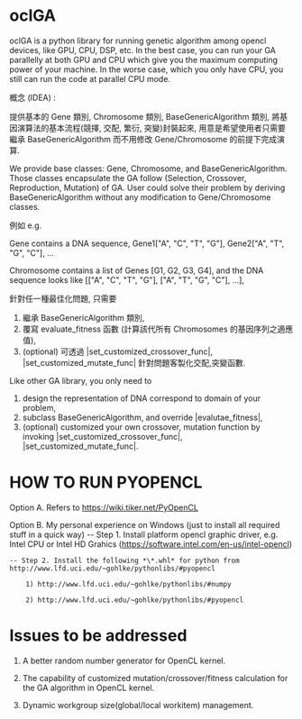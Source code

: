 # oclGA
oclGA is a python library for running genetic algorithm among opencl devices, like GPU, CPU, DSP, etc. In the best case, you can run your GA parallelly at both GPU and CPU which give you the maximum computing power of your machine. In the worse case, which you only have CPU, you still can run the code at parallel CPU mode.

概念 (IDEA) :

提供基本的 Gene 類別, Chromosome 類別, BaseGenericAlgorithm 類別,
將基因演算法的基本流程(競擇, 交配, 繁衍, 突變)封裝起來,
用意是希望使用者只需要繼承 BaseGenericAlgorithm 而不用修改 Gene/Chromosome 的前提下完成演算.

We provide base classes: Gene, Chromosome, and BaseGenericAlgorithm. Those classes encapsulate the GA follow (Selection, Crossover, Reproduction, Mutation) of GA. User could solve their problem by deriving BaseGenericAlgorithm without any modification to Gene/Chromosome classes.

例如  e.g.

Gene contains a DNA sequence, Gene1["A", "C", "T", "G"], Gene2["A", "T", "G", "C"], ...

Chromosome contains a list of Genes [G1, G2, G3, G4], and the DNA sequence looks like [["A", "C", "T", "G"], ["A", "T", "G", "C"], ...],

針對任一種最佳化問題, 只需要

1. 繼承 BaseGenericAlgorithm 類別,
2. 覆寫 evaluate_fitness 函數 (計算該代所有 Chromosomes 的基因序列之適應值),
3. (optional) 可透過 |set_customized_crossover_func|, |set_customized_mutate_func| 針對問題客製化交配,突變函數.

Like other GA library, you only need to

1. design the representation of DNA correspond to domain of your problem,
2. subclass BaseGenericAlgorithm, and override |evalutae_fitness|,
3. (optional) customized your own crossover, mutation function by invoking |set_customized_crossover_func|, |set_customized_mutate_func|.


# HOW TO RUN PYOPENCL

Option A. Refers to https://wiki.tiker.net/PyOpenCL

Option B. My personal experience on Windows (just to install all required stuff in a quick way)
    -- Step 1. Install platform opencl graphic driver, e.g. Intel CPU or Intel HD Grahics (https://software.intel.com/en-us/intel-opencl)

    -- Step 2. Install the following *\*.whl* for python from http://www.lfd.uci.edu/~gohlke/pythonlibs/#pyopencl

        1) http://www.lfd.uci.edu/~gohlke/pythonlibs/#numpy

        2) http://www.lfd.uci.edu/~gohlke/pythonlibs/#pyopencl

# Issues to be addressed

1. A better random number generator for OpenCL kernel.

2. The capability of customized mutation/crossover/fitness calculation for the GA algorithm in OpenCL kernel.

3. Dynamic workgroup size(global/local workitem) management.
